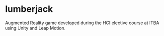 # lumberjack
Augmented Reality game developed during the HCI elective course at ITBA using Unity and Leap Motion.
